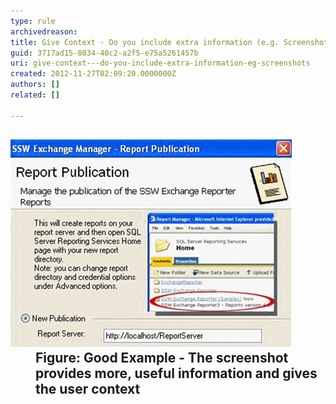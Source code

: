 ```yaml
---
type: rule
archivedreason: 
title: Give Context - Do you include extra information (e.g. Screenshots)?
guid: 3717ad15-8034-40c2-a2f5-e75a5261457b
uri: give-context---do-you-include-extra-information-eg-screenshots
created: 2012-11-27T02:09:20.0000000Z
authors: []
related: []

---
```



<h2><dl class="goodImage"><dt><img src="../../assets/GoodMoreInfo.png" alt="" /></dt>
<dd>Figure: Good Example - The screenshot provides more, useful information and gives the user context</dd></dl></h2>
<br><excerpt class='endintro'></excerpt><br>



